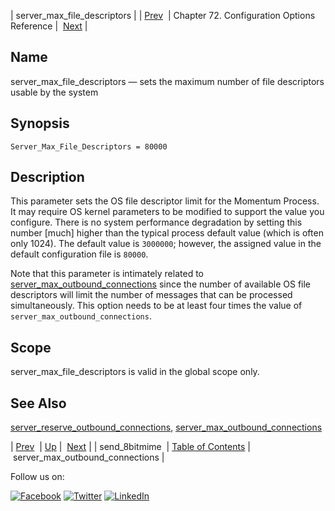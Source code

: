 | server_max_file_descriptors |
| [Prev](conf.ref.send_8bitmime.php)  | Chapter 72. Configuration Options Reference |  [Next](conf.ref.server_max_outbound_connections.php) |

<a name="conf.ref.server_max_file_descriptors"></a>
## Name

server_max_file_descriptors — sets the maximum number of file descriptors usable by the system

## Synopsis

`Server_Max_File_Descriptors = 80000`

<a name="idp26515056"></a>
## Description

This parameter sets the OS file descriptor limit for the Momentum Process. It may require OS kernel parameters to be modified to support the value you configure. There is no system performance degradation by setting this number [much] higher than the typical process default value (which is often only 1024). The default value is `3000000`; however, the assigned value in the default configuration file is `80000`.

Note that this parameter is intimately related to [server_max_outbound_connections](conf.ref.server_max_outbound_connections.php "server_max_outbound_connections") since the number of available OS file descriptors will limit the number of messages that can be processed simultaneously. This option needs to be at least four times the value of `server_max_outbound_connections`.

<a name="idp26519904"></a>
## Scope

server_max_file_descriptors is valid in the global scope only.

<a name="idp26521760"></a>
## See Also

[server_reserve_outbound_connections](conf.ref.server_reserve_outbound_connections.php "server_reserve_outbound_connections"), [server_max_outbound_connections](conf.ref.server_max_outbound_connections.php "server_max_outbound_connections")

| [Prev](conf.ref.send_8bitmime.php)  | [Up](config.options.ref.php) |  [Next](conf.ref.server_max_outbound_connections.php) |
| send_8bitmime  | [Table of Contents](index.php) |  server_max_outbound_connections |

Follow us on:

[![Facebook](https://support.messagesystems.com/images/icon-facebook.png)](http://www.facebook.com/messagesystems) [![Twitter](https://support.messagesystems.com/images/icon-twitter.png)](http://twitter.com/#!/MessageSystems) [![LinkedIn](https://support.messagesystems.com/images/icon-linkedin.png)](http://www.linkedin.com/company/message-systems)
